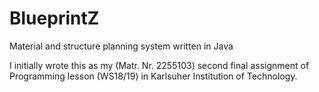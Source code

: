 # BlueprintZ
Material and structure planning system written in Java

I initially wrote this as my (Matr. Nr. 2255103) second final assignment of Programming lesson (WS18/19) in Karlsuher Institution of Technology. 
